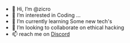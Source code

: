 - 👋 Hi, I’m @zicro
- 👀 I’m interested in Coding ...
- 🌱 I’m currently learning Some new tech's
- 💞️ I’m looking to collaborate on ethical hacking
- 📫 reach me on [Discord](https://discordapp.com/users/994375660388761691)

<!---
zicro/zicro is a ✨ special ✨ repository because its `README.md` (this file) appears on your GitHub profile.
You can click the Preview link to take a look at your changes.
--->

